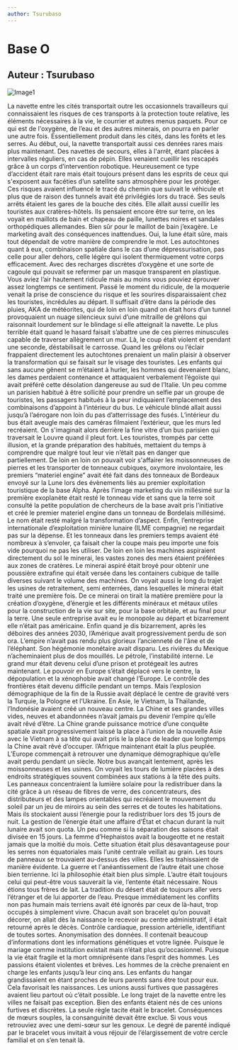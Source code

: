 ```yaml
---
author: Tsurubaso
---
```


# Base O
## Auteur : Tsurubaso

![Image1](/images/800400.png)

La navette entre les cités transportait outre les occasionnels travailleurs qui connaissaient les risques de ces transports à la protection toute relative, les éléments nécessaires à la vie, le courrier et autres menus paquets.
Pour ce qui est de l'oxygène, de l’eau et des autres minerais, on pourra en parler une autre fois. Essentiellement produit dans les cités, dans les forêts et les serres. Au début, oui, la navette transportait aussi ces denrées rares mais plus maintenant. Des navettes de secours, elles à l'arrêt, étant placées à intervalles réguliers, en cas de pépin. Elles venaient cueillir les rescapés grâce à un corps d’intervention robotique. Heureusement ce type d’accident était rare mais était toujours présent dans les esprits de ceux qui s'exposent aux facéties d’un satellite sans atmosphère pour les protéger. Ces risques avaient influencé le tracé du chemin que suivait le véhicule et plus que de raison des tunnels avait été privilégiés lors du tracé. Ses seuls arrêts étaient les gares de la bouche des cités. Elle allait aussi cueillir les touristes aux cratères-hôtels. Ils pensaient encore être sur terre, on les voyait en maillots de bain et chapeau de paille, lunettes noires et sandales orthopédiques allemandes. Bien sûr pour le maillot de bain j’exagère. Le marketing avait des conséquences inattendues. Oui, la lune était sûre, mais tout dépendait de votre manière de comprendre le mot. Les autochtones quant à eux, combinaison spatiale dans le cas d’une dépressurisation, pas celle pour aller dehors, celle légère qui isolent thermiquement votre corps efficacement. Avec des recharges discrètes d’oxygène et une sorte de cagoule qui pouvait se refermer par un masque transparent en plastique. Vous aviez l’air hautement ridicule mais au moins vous pouviez éprouver assez longtemps ce sentiment. Passé le moment du ridicule, de la moquerie venait la prise de conscience du risque et les sourires disparaissaient chez les touristes, incrédules au départ. Il suffisait d’être dans la période des pluies, AKA de météorites, qui de loin en loin quand on était hors d’un tunnel provoquaient un nuage silencieux suivi d’une mitraille de grêlons qui raisonnait lourdement sur le blindage si elle atteignait la navette. Le plus terrible était quand le hasard faisait s’abattre une de ces pierres minuscules capable de traverser allègrement un mur. Là, le coup était violent et pendant une seconde, déstabilisait le carrosse. Quand les grêlons ou l’éclair frappaient directement les autochtones prenaient un malin plaisir à observer la transformation qui se faisait sur le visage des touristes. Les enfants qui sans aucune gênent se m’étaient à hurler, les hommes qui devenaient blanc, les dames perdaient contenance et attaquaient verbalement l’égoïste qui avait préféré cette désolation dangereuse au sud de l’Italie. Un peu comme un parisien habitué à être sollicité pour prendre un selfie par un groupe de touristes, les passagers habitués à la peur indiquaient l’emplacement des combinaisons d’appoint à l’intérieur du bus. Le véhicule blindé allait aussi jusqu’à l’aérogare non loin du pas d’atterrissage des fusés. L’intérieur du bus était aveugle mais des caméras filmaient l’extérieur, que les murs led recréaient. On s'imaginait alors derrière la fine vitre d’un bus parisien qui traversait le Louvre quand il pleut fort. Les touristes, trompés par cette illusion, et la grande préparation des habitués, mettaient du temps à comprendre que malgré tout leur vie n’était pas en danger que partiellement. De loin en loin on pouvait voir s'affairer les moissonneuses de pierres et les transporter de tonneaux cubiques, oxymore involontaire, les premiers “materiel engine” avait été fait dans des tonneaux de Bordeaux envoyé sur la Lune lors des évènements liés au premier exploitation touristique de la base Alpha. Après l’image marketing du vin millésimé sur la première exoplanète était resté le tonneau vide et sans que la terre soit consulté la petite population de chercheurs de la base avait pris l’initiative et créé le premier materiel engine dans un tonneau de Bordelais millésimé. Le nom était resté malgré la transformation d’aspect. Enfin, l’entreprise internationale d’exploitation minière lunaire (ILME compagnie) ne regardait pas sur la dépense. Et les tonneaux dans les premiers temps avaient été nombreux à s’envoler, ça faisait cher la coupe mais peu importe une fois vide pourquoi ne pas les utiliser. De loin en loin les machines aspiraient directement du sol le minerai, les vastes zones des mers étaient préférées aux zones de cratères. Le minerai aspiré était broyé pour obtenir une poussière extrafine qui était versée dans les containers cubique de taille diverses suivant le volume des machines. On voyait aussi le long du trajet les usines de retraitement, semi enterrées, dans lesquelles le minerai était traité une première fois. De ce minerai on tirait la matière première pour la création d’oxygène, d’énergie et les différents minéraux et métaux utiles pour la construction de la vie sur site, pour la base orbitale, et au final pour la terre. Une seule  entreprise avait eu le monopole au départ et bizarrement elle n’était pas américaine. Enfin quand je dis bizarrement, après les déboires des années 2030, l’Amérique avait progressivement perdu de son ora. L’empire n’avait pas rendu plus glorieux l’ancienneté de l'âne et de l’éléphant. Son hégémonie monétaire avait disparu. Les rivières du Mexique n’acheminaient plus de dos mouillés. Le pétrole, l’instabilité interne. Le grand mur était devenu celui d’une prison et protégeait les autres maintenant. Le pouvoir en Europe s’était déplacé vers le centre, la dépopulation et la xénophobie avait changé l’Europe. Le contrôle des frontières était devenu difficile pendant un temps. Mais l’explosion démographique de la fin de la Russie avait déplacé le centre de gravité vers la Turquie, la Pologne et l’Ukraine. En Asie, le Vietnam, la Thaïlande, l’Indonésie avaient créé un nouveau centre. La Chine et ses grandes villes vides, neuves et abandonnées n’avait jamais pu devenir l’empire qu’elle avait rêvé d’être. La Chine grande puissance motrice d’une conquête spatiale avait progressivement laissé la place à l’union de la nouvelle Asie avec le Vietnam à sa tête qui avait pris le la place de leader que longtemps la Chine avait rêvé d’occuper. l’Afrique maintenant était la plus peuplée. L’Europe commençait à retrouver une dynamique démographique qu’elle avait perdu pendant un siècle.
Notre bus avançait lentement, après les moissonneuses et les usines. On voyait les tours de lumière placées à des endroits stratégiques souvent combinées aux stations à la tête des puits. Les panneaux concentraient la lumière solaire pour la redistribuer dans la cité grâce à un réseau de fibres de verre, des concentrateurs, des distributeurs et des lampes orientables qui recréaient le mouvement du soleil par un jeu de miroirs au sein des serres et de toutes les habitations. Mais ils stockaient aussi l’énergie pour la redistribuer lors des 15 jours de nuit. La gestion de l’énergie était une affaire d’État et chacun durant la nuit lunaire avait son quota. Un peu comme si la séparation des saisons était divisée en 15 jours. La femme d’Hephaistos  avait la bougeotte et ne restait jamais que la moitié du mois. Cette situation était plus désavantageuse pour les serres non équatoriales mais l’unité centrale veillait au grain. Les tours de panneaux se trouvaient au-dessus des villes. Elles les trahissaient de manière évidente. La guerre et l'anéantissement de l’autre était une chose bien terrienne. Ici la philosophie était bien plus simple. L’autre était toujours celui qui peut-être vous sauverait la vie, l’entente était nécessaire. Nous étions tous frères de lait. La tradition du désert était de toujours aller vers l’étranger et de lui apporter de l’eau. Presque immédiatement les conflits non pas humain mais terriens avait été ignorés par ceux de là-haut, trop occupés à simplement vivre. Chacun avait son bracelet qu’on pouvait décorer, on allait dès la naissance le recevoir au centre administratif, il était retourné après le décès. Contrôle cardiaque, pression artérielle, identifiant de toutes sortes. Anonymisation des données. Il contenait beaucoup d’informations dont les informations génétiques et votre lignée. Puisque le mariage comme institution existait mais n’était plus qu’occasionnel. Puisque la vie était fragile et la mort omniprésente dans l’esprit des hommes. Les passions étaient violentes et brèves. Les hommes de la crèche prenaient en charge les enfants jusqu’à leur cinq ans. Les enfants du hangar grandissaient en étant proches de leurs parents sans être tout pour eux. Cela favorisait les naissances. Les unions aussi furtives que passagères avaient lieu partout où c’était possible. Le long trajet de la navette entre les villes ne faisait pas exception. Bien des enfants étaient nés de ces unions furtives et discrètes. La seule règle tacite était le bracelet. Conséquences de mœurs souples, la consanguinité devait être exclue. Si vous vous retrouviez avec une demi-sœur sur les genoux. Le degré de parenté indiqué par le bracelet vous invitait à vous réjouir de l’élargissement de votre cercle familial et on s’en tenait là.


